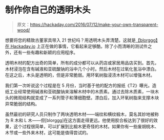 # 制作你自己的透明木头

> 原文：<https://hackaday.com/2016/07/12/make-your-own-transparent-wood/>

想要将您的精致古董家具带入 21 世纪吗？用透明木头弄清楚。这就是[【blorggg】在 Hackaday.io](https://hackaday.io/project/12589-transparent-wood) 上正在做的事情，它看起来足够酷，除了小而清晰的测试件之外，还有一些有趣和新颖的应用程序。

透明木材的配方出奇的简单，所有的成分都可以从药店或家居用品店买到。首先，木材浸泡在含有碱液和亚硫酸钠的浴中几个小时。然后木材在过氧化氢浴中漂白。在这之后，木头是透明的，但是非常脆弱。用环氧树脂浸渍木材可以增强木材。

我们第一次听说这个过程是在 5 月份，当时基于他的配方的报纸《T2》曝光。造纸工业经常使用碱液和亚硫酸钠来溶解木材中的木质素。通过去除木质素，一块木头的微观结构就变成了一系列管子和薄细胞壁。漂白后，加入环氧树脂来支撑木块异常脆弱的结构。

虽然最初的研究人员只制作了两块透明木材——端纹和横纹椴木，莫名其妙地被称为 R 木和 L 木——但[blorggg]在这方面走得更远。他使用胶合板达到了很好的效果，这个过程很简单，可以扩展到比椴木更奇怪的木材。如果你有一些废胡桃木、木节或一些外来木材，这可能是值得尝试的。